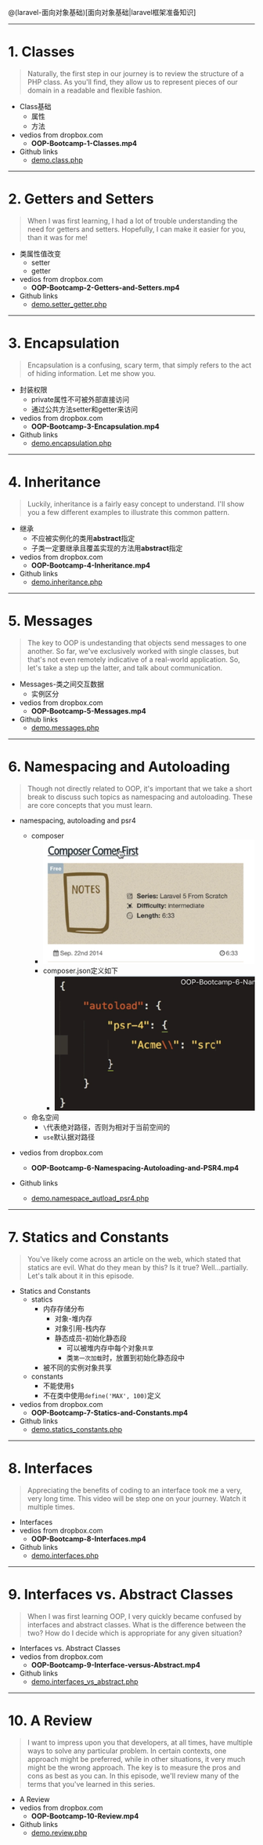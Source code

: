 @(laravel-面向对象基础)[面向对象基础|laravel框架准备知识]

------
# 1. Classes

> Naturally, the first step in our journey is to review the structure of a PHP class. As you'll find, they allow us to represent pieces of our domain in a readable and flexible fashion.

- Class基础
    - 属性
    - 方法
- vedios from dropbox.com
    - **OOP-Bootcamp-1-Classes.mp4**
- Github links
    - [demo.class.php][demo.class.php]

[demo.class.php]:https://github.com/hackingangle/php/blob/master/demo.class.php

------
# 2. Getters and Setters

> When I was first learning, I had a lot of trouble understanding the need for getters and setters. Hopefully, I can make it easier for you, than it was for me!

- 类属性值改变
    - setter
    - getter
- vedios from dropbox.com
    - **OOP-Bootcamp-2-Getters-and-Setters.mp4**
- Github links
    - [demo.setter_getter.php][demo.setter_getter.php]

[demo.setter_getter.php]:https://github.com/hackingangle/php/blob/master/demo.setter_getter.php

------
# 3. Encapsulation

> Encapsulation is a confusing, scary term, that simply refers to the act of hiding information. Let me show you.

- 封装权限
    - private属性不可被外部直接访问
    - 通过公共方法setter和getter来访问
- vedios from dropbox.com
    - **OOP-Bootcamp-3-Encapsulation.mp4**
- Github links
    - [demo.encapsulation.php][demo.encapsulation.php]

[demo.encapsulation.php]:https://github.com/hackingangle/php/blob/master/demo.encapsulation.php

------
# 4. Inheritance

> Luckily, inheritance is a fairly easy concept to understand. I'll show you a few different examples to illustrate this common pattern.

- 继承
    - 不应被实例化的类用**abstract**指定
    - 子类一定要继承且覆盖实现的方法用**abstract**指定
- vedios from dropbox.com
    - **OOP-Bootcamp-4-Inheritance.mp4**
- Github links
    - [demo.inheritance.php][demo.inheritance.php]

[demo.inheritance.php]:https://github.com/hackingangle/php/blob/master/demo.inheritance.php

------
# 5. Messages

> The key to OOP is undestanding that objects send messages to one another. So far, we've exclusively worked with single classes, but that's not even remotely indicative of a real-world application. So, let's take a step up the latter, and talk about communication.

- Messages-类之间交互数据
    - 实例区分
- vedios from dropbox.com
    - **OOP-Bootcamp-5-Messages.mp4**
- Github links
    - [demo.messages.php][demo.messages.php]

[demo.messages.php]:https://github.com/hackingangle/php/blob/master/demo.messages.php

------
# 6. Namespacing and Autoloading

> Though not directly related to OOP, it's important that we take a short break to discuss such topics as namespacing and autoloading. These are core concepts that you must learn.

- namespacing, autoloading and psr4
    - composer
        - ![Alt text](./assets/images/1446630993257.png)
        - composer.json定义如下
            - ![Alt text](./assets/images/1446631402844.png)
    - 命名空间
        - `\`代表绝对路径，否则为相对于当前空间的
        - `use`默认据对路径

- vedios from dropbox.com
    - **OOP-Bootcamp-6-Namespacing-Autoloading-and-PSR4.mp4**
- Github links
    - [demo.namespace_autload_psr4.php][demo.namespace_autload_psr4.php]

[demo.namespace_autload_psr4.php]:https://github.com/hackingangle/php/blob/master/demo.namespace_autload_psr4.php

------
# 7. Statics and Constants

> You've likely come across an article on the web, which stated that statics are evil. What do they mean by this? Is it true? Well...partially. Let's talk about it in this episode.

- Statics and Constants
    - statics
        - 内存存储分布
            - 对象-堆内存
            - 对象引用-栈内存
            - 静态成员-初始化静态段
                - 可以被堆内存中每个对象`共享`
                - 类`第一次加载`时，放置到初始化静态段中
        - 被不同的实例对象共享
    - constants
        - 不能使用`$`
        - 不在类中使用`define('MAX', 100)`定义
- vedios from dropbox.com
    - **OOP-Bootcamp-7-Statics-and-Constants.mp4**
- Github links
    - [demo.statics_constants.php][demo.statics_constants.php]

[demo.statics_constants.php]:https://github.com/hackingangle/php/blob/master/demo.statics_constants.php

------
# 8. Interfaces

> Appreciating the benefits of coding to an interface took me a very, very long time. This video will be step one on your journey. Watch it multiple times.

- Interfaces
- vedios from dropbox.com
    - **OOP-Bootcamp-8-Interfaces.mp4**
- Github links
    - [demo.interfaces.php][demo.interfaces.php]

[demo.interfaces.php]:https://github.com/hackingangle/php/blob/master/demo.interfaces.php

------
# 9. Interfaces vs. Abstract Classes

> When I was first learning OOP, I very quickly became confused by interfaces and abstract classes. What is the difference between the two? How do I decide which is appropriate for any given situation?

- Interfaces vs. Abstract Classes
- vedios from dropbox.com
    - **OOP-Bootcamp-9-Interface-versus-Abstract.mp4**
- Github links
    - [demo.interfaces_vs_abstract.php][demo.interfaces_vs_abstract.php]

[demo.interfaces_vs_abstract.php]:https://github.com/hackingangle/php/blob/master/demo.interfaces_vs_abstract.php

------
# 10. A Review

> I want to impress upon you that developers, at all times, have multiple ways to solve any particular problem. In certain contexts, one approach might be preferred, while in other situations, it very much might be the wrong approach. The key is to measure the pros and cons as best as you can.
In this episode, we'll review many of the terms that you've learned in this series.

- A Review
- vedios from dropbox.com
    - **OOP-Bootcamp-10-Review.mp4**
- Github links
    - [demo.review.php][demo.review.php]

[demo.review.php]:https://github.com/hackingangle/php/blob/master/demo.review.php
